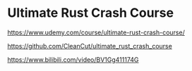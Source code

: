 # Ultimate Rust Crash Course

https://www.udemy.com/course/ultimate-rust-crash-course/

https://github.com/CleanCut/ultimate_rust_crash_course

https://www.bilibili.com/video/BV1Gg411174G
